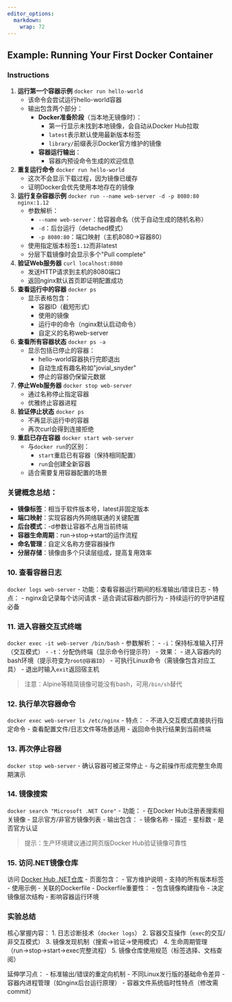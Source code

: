 ```yaml
---
editor_options: 
  markdown: 
    wrap: 72
---
```


## Example: Running Your First Docker Container

### Instructions

1.  **运行第一个容器示例** `docker run hello-world`
    -   该命令会尝试运行hello-world容器
    -   输出包含两个部分：
        -   **Docker准备阶段**（当本地无镜像时）：
            -   第一行显示未找到本地镜像，会自动从Docker Hub拉取
            -   `latest`表示默认使用最新版本标签
            -   `library/`前缀表示Docker官方维护的镜像
        -   **容器运行输出**：
            -   容器内预设命令生成的欢迎信息
2.  **重复运行命令** `docker run hello-world`
    -   这次不会显示下载过程，因为镜像已缓存
    -   证明Docker会优先使用本地存在的镜像
3.  **运行复杂容器示例**
    `docker run --name web-server -d -p 8080:80 nginx:1.12`
    -   参数解析：
        -   `--name web-server`：给容器命名（优于自动生成的随机名称）
        -   `-d`：后台运行（detached模式）
        -   `-p 8080:80`：端口映射（主机8080→容器80）
    -   使用指定版本标签`1.12`而非latest
    -   分层下载镜像时会显示多个"Pull complete"
4.  **验证Web服务器** `curl localhost:8080`
    -   发送HTTP请求到主机的8080端口
    -   返回nginx默认首页即证明配置成功
5.  **查看运行中的容器** `docker ps`
    -   显示表格包含：
        -   容器ID（截短形式）
        -   使用的镜像
        -   运行中的命令（nginx默认启动命令）
        -   自定义的名称web-server
6.  **查看所有容器状态** `docker ps -a`
    -   显示包括已停止的容器：
        -   hello-world容器执行完即退出
        -   自动生成有趣名称如"jovial_snyder"
        -   停止的容器仍保留元数据
7.  **停止Web服务器** `docker stop web-server`
    -   通过名称停止指定容器
    -   优雅终止容器进程
8.  **验证停止状态** `docker ps`
    -   不再显示运行中的容器
    -   再次curl会得到连接拒绝
9.  **重启已存在容器** `docker start web-server`
    -   与`docker run`的区别：
        -   `start`重启已有容器（保持相同配置）
        -   `run`会创建全新容器
    -   适合需要复用容器配置的场景

### 关键概念总结：

-   **镜像标签**：相当于软件版本号，latest非固定版本
-   **端口映射**：实现容器内外网络联通的关键配置
-   **后台模式**：-d参数让容器不占用当前终端
-   **容器生命周期**：run→stop→start的运作流程
-   **命名管理**：自定义名称方便容器操作
-   **分层存储**：镜像由多个只读层组成，提高复用效率

### 10. 查看容器日志

`docker logs web-server` - 功能：查看容器运行期间的标准输出/错误日志 -
特点： - nginx会记录每个访问请求 - 适合调试容器内部行为 -
持续运行的守护进程必备

### 11. 进入容器交互式终端

`docker exec -it web-server /bin/bash` - 参数解析： -
`-i`：保持标准输入打开（交互模式） -
`-t`：分配伪终端（显示命令行提示符） - 效果： -
进入容器内的bash环境（提示符变为`root@容器ID`） -
可执行Linux命令（需镜像包含对应工具） - 退出时输入`exit`返回宿主机

> 注意：Alpine等精简镜像可能没有bash，可用`/bin/sh`替代

### 12. 执行单次容器命令

`docker exec web-server ls /etc/nginx` - 特点： -
不进入交互模式直接执行指定命令 - 查看配置文件/日志文件等场景适用 -
返回命令执行结果到当前终端

### 13. 再次停止容器

`docker stop web-server` - 确认容器可被正常停止 -
与之前操作形成完整生命周期演示

### 14. 镜像搜索

`docker search "Microsoft .NET Core"` - 功能： - 在Docker
Hub注册表搜索相关镜像 - 显示官方/非官方镜像列表 - 输出包含： -
镜像名称 - 描述 - 星标数 - 是否官方认证

> 提示：生产环境建议通过网页版Docker Hub验证镜像可靠性

### 15. 访问.NET镜像仓库

访问 [Docker Hub
.NET仓库](https://hub.docker.com/_/microsoft-dotnet-core) - 页面包含： -
官方维护说明 - 支持的所有版本标签 - 使用示例 - 关联的Dockerfile -
Dockerfile重要性： - 包含镜像构建指令 - 决定镜像层次结构 -
影响容器运行环境

### 实验总结

核心掌握内容： 1. 日志诊断技术（`docker logs`） 2.
容器交互操作（`exec`的交互/非交互模式） 3.
镜像发现机制（搜索→验证→使用模式） 4.
生命周期管理（run→stop→start→exec完整流程） 5.
镜像仓库使用规范（标签选择、文档查阅）

延伸学习点： - 标准输出/错误的重定向机制 -
不同Linux发行版的基础命令差异 - 容器内进程管理（如nginx后台运行原理） -
容器文件系统临时性特点（修改需commit）
